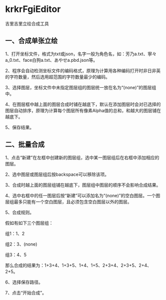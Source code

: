 # krkrFgiEditor
吉里吉里立绘合成工具

## 一、合成单张立绘

1、打开坐标文件，格式为txt或json，名字一般为角色名，如：芳乃a.txt、寧々a_0.txt、face白狗a.txt、あやせa.pbd.json等。

2、程序会自动检测坐标文件的编码格式，原理为计算用各种编码打开时非日非英的字符数量，然后选用超范围的字符数量最少的编码。

3、选择图层，坐标文件中未指定图层组的图层统一放在名为“(none)”的图层组中。

4、在图层框中越上面的图层合成时铺在越底下，默认在添加图层时会对已选择的图层自动排序，原理为计算每个图层所有像素Alpha值的总和，和越大的图层铺在越底下。

5、保存结果。

## 二、批量合成

1、点击“新建”在左框中创建新的图层组，选中某一图层组后在右框中添加相应的图层。

2、选中图层或图层组后按backspace可以移除该项。

3、合成时越上面的图层组铺在越底下，图层组中图层的顺序不会影响合成结果。

4、选中右框中的任一图层后按“新建”可以添加名为“(none)”的空白图层。一个图层组最多只能有一个空白图层，且必须包含空白图层以外的图层。

5、合成规则。

假如有如下三个图层组：

组1：1、2

组2：3、(none)

组3：4、5

那么合成的结果为：1+3+4、1+3+5、1+4、1+5、2+3+4、2+3+5、2+4、2+5。

6、选择保存路径。

7、点击“开始合成”。
